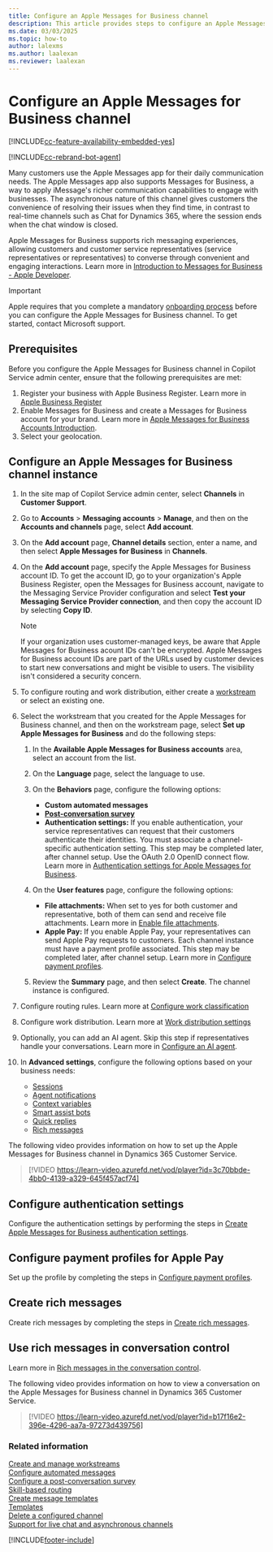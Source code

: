 ```yaml
---
title: Configure an Apple Messages for Business channel
description: This article provides steps to configure an Apple Messages for Business channel and Apple pages in the admin center.
ms.date: 03/03/2025
ms.topic: how-to
author: lalexms
ms.author: laalexan
ms.reviewer: laalexan
---
```


# Configure an Apple Messages for Business channel

[!INCLUDE[cc-feature-availability-embedded-yes](../../includes/cc-feature-availability-embedded-yes.md)]

[!INCLUDE[cc-rebrand-bot-agent](../../includes/cc-rebrand-bot-agent.md)]


Many customers use the Apple Messages app for their daily communication needs. The Apple Messages app also supports Messages for Business, a way to apply iMessage's richer communication capabilities to engage with businesses. The asynchronous nature of this channel gives customers the convenience of resolving their issues when they find time, in contrast to real-time channels such as Chat for Dynamics 365, where the session ends when the chat window is closed.

Apple Messages for Business supports rich messaging experiences, allowing customers and customer service representatives (service representatives or representatives) to converse through convenient and engaging interactions. Learn more in [Introduction to Messages for Business - Apple Developer](https://developer.apple.com/design/human-interface-guidelines/messages-for-business).

> [!IMPORTANT]
> Apple requires that you complete a mandatory [onboarding process](https://go.microsoft.com/fwlink/?linkid=2296920) before you can configure the Apple Messages for Business channel. To get started, contact Microsoft support.

## Prerequisites

Before you configure the Apple Messages for Business channel in Copilot Service admin center, ensure that the following prerequisites are met:

1. Register your business with Apple Business Register. Learn more in [Apple Business Register](https://register.apple.com/)
1. Enable Messages for Business and create a Messages for Business account for your brand. Learn more in [Apple Messages for Business Accounts Introduction](https://register.apple.com/resources/messages/messaging-documentation/).
1. Select your geolocation.


## Configure an Apple Messages for Business channel instance

1. In the site map of Copilot Service admin center, select **Channels** in **Customer Support**.

1. Go to **Accounts** > **Messaging accounts** > **Manage**, and then on the **Accounts and channels** page, select **Add account**.

1. On the **Add account** page, **Channel details** section, enter a name, and then select **Apple Messages for Business** in **Channels**.

1. On the **Add account** page, specify the Apple Messages for Business account ID. To get the account ID, go to your organization's Apple Business Register, open the Messages for Business account, navigate to the Messaging Service Provider configuration and select **Test your Messaging Service Provider connection**, and then copy the account ID by selecting **Copy ID**.
   > [!Note]
   > If your organization uses customer-managed keys, be aware that Apple Messages for Business acount IDs can't be encrypted. Apple Messages for Business account IDs are part of the URLs used by customer devices to start new conversations and might be visible to users. The visibility isn't considered a security concern.

1. To configure routing and work distribution, either create a [workstream](create-workstreams.md) or select an existing one.

1. Select the workstream that you created for the Apple Messages for Business channel, and then on the workstream page, select **Set up Apple Messages for Business** and do the following steps:<br>

     1. In the **Available Apple Messages for Business accounts** area, select an account from the list.<br>
      
     1. On the **Language** page, select the language to use.<br>
      
     1. On the **Behaviors** page, configure the following options:<br>
        - **Custom automated messages**<br>
        - [**Post-conversation survey**](configure-post-conversation-survey.md)<br>
        - **Authentication settings:** If you enable authentication, your service representatives can request that their customers authenticate their identities. You must associate a channel-specific authentication setting. This step may be completed later, after channel setup. Use the OAuth 2.0 OpenID connect flow. Learn more in [Authentication settings for Apple Messages for Business](create-chat-auth-settings.md#create-authentication-settings-for-apple-messages-for-business).<br>
     
      1. On the **User features** page, configure the following options:<br>
           - **File attachments:** When set to yes for both customer and representative, both of them can send and receive file attachments. Learn more in [Enable file attachments](enable-file-attachments.md).<br>
           - **Apple Pay:** If you enable Apple Pay, your representatives can send Apple Pay requests to customers. Each channel instance must have a payment profile associated. This step may be completed later, after channel setup. Learn more in [Configure payment profiles](configure-payment-profiles.md).<br>
        
      1. Review the **Summary** page, and then select **Create**. The channel instance is configured.
        
1. Configure routing rules. Learn more at [Configure work classification](configure-work-classification.md)

1. Configure work distribution. Learn more at [Work distribution settings](create-workstreams.md#configure-work-distribution)

1. Optionally, you can add an AI agent. Skip this step if representatives handle your conversations. Learn more in [Configure an AI agent](create-workstreams.md#add-an-agent-to-a-workstream).

1. In **Advanced settings**, configure the following options based on your business needs:<br>
      - [Sessions](session-templates.md)<br>
      - [Agent notifications](notification-templates.md#out-of-the-box-notification-templates)<br>
      - [Context variables](manage-context-variables.md#add-context-variables)<br>
      - [Smart assist bots](../develop/smart-assist-bot.md)<br>
      - [Quick replies](create-quick-replies.md)<br>
      - [Rich messages](create-rich-messages.md)<br>

The following video provides information on how to set up the Apple Messages for Business channel in Dynamics 365 Customer Service.

> [!VIDEO https://learn-video.azurefd.net/vod/player?id=3c70bbde-4bb0-4139-a329-645f457acf74]

## Configure authentication settings

Configure the authentication settings by performing the steps in [Create Apple Messages for Business authentication settings](create-chat-auth-settings.md#create-authentication-settings-for-apple-messages-for-business).

## Configure payment profiles for Apple Pay

Set up the profile by completing the steps in [Configure payment profiles](configure-payment-profiles.md).

## Create rich messages

Create rich messages by completing the steps in [Create rich messages](create-rich-messages.md). 

## Use rich messages in conversation control

Learn more in [Rich messages in the conversation control](../use/rich-messages-conversation-control.md).

The following video provides information on how to view a conversation on the Apple Messages for Business channel in Dynamics 365 Customer Service.

> [!VIDEO https://learn-video.azurefd.net/vod/player?id=b17f16e2-396e-4296-aa7a-97273d439756]

### Related information

[Create and manage workstreams](create-workstreams.md#create-and-manage-workstreams)  
[Configure automated messages](configure-automated-message.md)  
[Configure a post-conversation survey](configure-post-conversation-survey.md)  
[Skill-based routing](overview-skill-work-distribution.md)  
[Create message templates](create-message-templates.md)  
[Templates](/dynamics365/app-profile-manager/templates-overview)  
[Delete a configured channel](delete-channel.md)  
[Support for live chat and asynchronous channels](card-support-in-channels.md)  

[!INCLUDE[footer-include](../../includes/footer-banner.md)]

